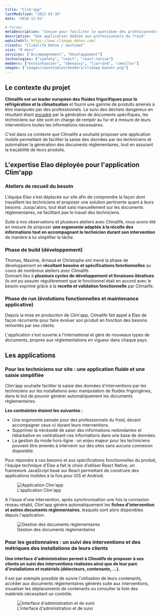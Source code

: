 ```yaml
---
title: "Clim'app"
lastModified: "2021-03-30"
date: "2016-12-01"

# Params
metaDescription: "Conçue pour faciliter le quotidien des professionnels du froid, Clim’app est une solution simple et mobile adaptée aux problématiques et enjeux liés à la manipulation et à la gestion des fluides frigorigènes"
description: "Une application dédiée aux professionnels du froid"
websiteUrl: https://www.climapp.dehon.com/
clients: "Climalife Dehon / Gestimat"
size: "8 mois"
services: ["Accompagnement", "Développement"]
technologies: ["symfony", "react", "react-native"]
members: ["msteinhausser", "abenassy", "tjarrand", "cmeiller"]
images: ["images/casestudies/headers/climapp-banner.png"]
---
```


## Le contexte du projet

**Climalife est un leader européen des fluides frigorifiques pour la
réfrigération et la climatisation** et fourni une gamme de produits
amenés à être manipulés par des professionnels. Le suivi des déchets dangereux
en résultant
étant [encadré](https://www.service-public.fr/professionnels-entreprises/vosdroits/R43122)
par la génération de documents spécifiques, les techniciens sur site sont en
charge de remplir au fur et à mesure de leurs interventions toutes les informations
nécessaires.

C'est dans ce contexte que Climalife a souhaité proposer une application mobile
permettant de faciliter la saisie des données par les techniciens et automatiser
la génération des documents réglementaires, tout en assurant la traçabilité de 
leurs produits.

## L'expertise Elao déployée pour l'application Clim'app

### Ateliers de recueil du besoin

L'équipe Elao s'est déplacée sur site afin de comprendre la façon dont
travaillent les techniciens et proposer une solution pertinente quant à leurs
besoins. Jusqu'alors, tout était saisi manuellement sur les documents
réglementaires, ne facilitant pas le travail des techniciens.

Suite à nos observations et plusieurs ateliers avec Climalife, nous avons
été en mesure de proposer **une ergonomie adaptée à la récolte des informations
tout en accompagnant le technicien durant son intervention** de manière à lui
simplifier la tâche.

### Phase de build (développement)

Thomas, Maxime, Arnaud et Christophe ont mené la phase de développement en
**récoltant besoins et spécifications fonctionnelles** au cours de nombreux
ateliers avec Climalife.  
Donnant lieu à **plusieurs cycles de développement et livraisons itératives**
ils ont pu assurer régulièrement que le fonctionnel était en accord avec le
besoin exprimé grâce à la **recette et validation fonctionnelle** par Climalife.

### Phase de run (évolutions fonctionnelles et maintenance applicative)

Depuis la mise en production de Clim'app, Climalife fait appel à Elao de façon
récurrente pour faire évoluer son produit en fonction des besoins remontés par
ses clients.

L'application s'est ouverte à l'international et gère de nouveaux types de documents, 
propres aux réglementations en vigueur dans chaque pays.

## Les applications

### Pour les techniciens sur site : une application fluide et une saisie simplifiée

Clim'app souhaite faciliter la saisie des données d'interventions par les
techniciens sur les installations avec manipulation de fluides frigorigènes,
dans le but de pouvoir générer automatiquement les documents règlementaires.

**Les contraintes étaient les suivantes :**

* Une ergonomie pensée pour des professionnels du froid, devant accompagner
  ceux-ci durant leurs interventions.
* Supprimer la nécéssité de saisir des informations redondantes et rébarbative
  en centralisant ces informations dans une base de données.
* La gestion du mode hors-ligne : un enjeu majeur pour les techniciens pouvant
  être amenés à intervenir sur des sites sans aucune connexion disponible.

Pour répondre à ces besoins et aux spécifications fonctionnelles du produit,
l'équipe technique d'Elao a fait le choix d’utiliser React Native, un framework
JavaScript basé sur React permettant de construire des applications mobiles à la
fois pour iOS et Android.

<figure>
    <img src="images/casestudies/climapp/phone-intervention.png" alt="Application Clim'app">
    <figcaption>
      <span class="figure__legend">L'application Clim'app</span>
    </figcaption>
</figure>

A l'issue d'une intervention, après synchronisation une fois la connexion réseau
rétabli, Clim'app génère automatiquement les **fiches d'intervention et autres
documents règlementaires**, lesquels sont alors disponibles depuis
l'application.

<figure>
    <img src="images/casestudies/climapp/phone-fi-bsd.png" alt="Gestion des documents règlementaires">
    <figcaption>
      <span class="figure__legend">Gestion des documents règlementaires</span>
    </figcaption>
</figure>

### Pour les gestionnaires : un suivi des interventions et des métriques des installations de leurs clients

**Une interface d'administration permet à Climalife de proposer à ses clients un
suivi des interventions réalisées ainsi que de leur parc d'installations et
matériels (détecteurs, contenants, ...).**

Il est par exemple possible de suivre l'utilisation de leurs contenants, accéder
aux documents réglementaires générés suite aux interventions, visualiser les 
déplacements de contenants ou consulter la liste des matériels nécessitant un contrôle.

<figure>
    <img src="images/casestudies/climapp/desktop-dashboard.png" alt="Interface d'administration et de suivi">
    <figcaption>
      <span class="figure__legend">L'interface d'administration et de suivi</span>
    </figcaption>
</figure>
